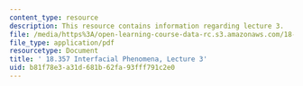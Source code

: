 ```yaml
---
content_type: resource
description: This resource contains information regarding lecture 3.
file: /media/https%3A/open-learning-course-data-rc.s3.amazonaws.com/18-357-interfacial-phenomena-fall-2010/b81f78e3a31d681b62fa93fff791c2e0_MIT18_357F10_Lecture3.pdf
file_type: application/pdf
resourcetype: Document
title: ' 18.357 Interfacial Phenomena, Lecture 3'
uid: b81f78e3-a31d-681b-62fa-93fff791c2e0
---
```

